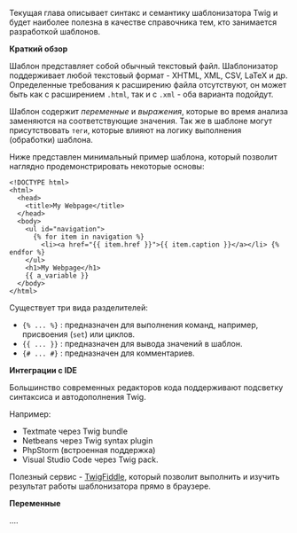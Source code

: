 Текущая глава описывает синтакс и семантику шаблонизатора Twig и будет наиболее полезна в качестве справочника тем, кто занимается разработкой шаблонов.

**Краткий обзор**

Шаблон представляет собой обычный текстовый файл. Шаблонизатор поддерживает любой текстовый формат - XHTML, XML, CSV, LaTeX и др. Определенные требования к расширению файла отсутствуют, он может быть как с расширением ```.html```, так и с ```.xml``` - оба варианта подойдут. 

Шаблон содержит _переменные_ и _выражения_, которые во время анализа заменяются на соответствующие значения. Так же в шаблоне могут присутствовать ```теги```, которые влияют на логику выполнения (обработки) шаблона.

Ниже представлен минимальный пример шаблона, который позволит наглядно продемонстрировать некоторые основы:
```twig
<!DOCTYPE html>
<html>
  <head>
    <title>My Webpage</title>
  </head>
  <body>
    <ul id="navigation">
      {% for item in navigation %}
        <li><a href="{{ item.href }}">{{ item.caption }}</a></li> {% endfor %}
    </ul>
    <h1>My Webpage</h1>
    {{ a_variable }}
  </body>
</html>
```

Существует три вида разделителей:
- ```{% ... %}``` : предназначен для выполнения команд, например, присвоения (```set```) или циклов.
- ```{{ ... }}``` : предназначен для вывода значений в шаблон.
- ```{# ... #}``` : предназначен для комментариев.

**Интеграции с IDE**

Большинство современных редакторов кода поддерживают подсветку синтаксиса и автодополнения Twig. 

Например:
- Textmate через Twig bundle
- Netbeans через Twig syntax plugin
- PhpStorm (встроенная поддержка)
- Visual Studio Code через Twig pack.

Полезный сервис - [TwigFiddle](https://twigfiddle.com/), который позволит выполнить и изучить результат работы шаблонизатора прямо в браузере.

**Переменные**

....
